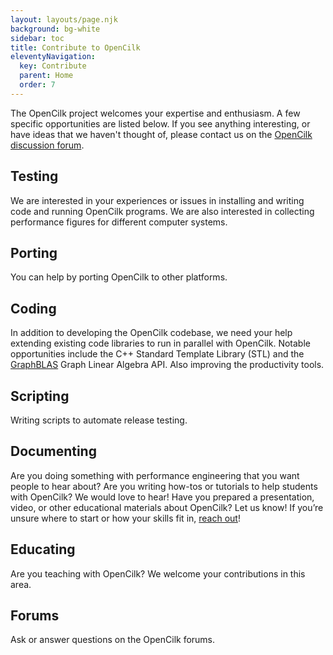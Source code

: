 ```yaml
---
layout: layouts/page.njk
background: bg-white
sidebar: toc
title: Contribute to OpenCilk
eleventyNavigation:
  key: Contribute
  parent: Home
  order: 7
---
```


The OpenCilk project welcomes your expertise and enthusiasm. A few specific opportunities are listed below. If you see anything interesting, or have ideas that we haven't thought of, please contact us on the [OpenCilk discussion forum](https://github.com/OpenCilk/opencilk-project/discussions). 

## Testing
We are interested in your experiences or issues in installing and writing code and running OpenCilk programs.
We are also interested in collecting performance figures for different computer systems.

## Porting
You can help by porting OpenCilk to other platforms.

## Coding
In addition to developing the OpenCilk codebase, we need your help extending existing code libraries to run in parallel with OpenCilk. Notable opportunities include the C++ Standard Template Library (STL) and the [GraphBLAS](https://graphblas.org/) Graph Linear Algebra API.  Also improving the productivity tools.

## Scripting
Writing scripts to automate release testing.

## Documenting
Are you doing something with performance engineering that you want people to hear about? Are you writing how-tos or tutorials to help students with OpenCilk? We would love to hear! Have you prepared a presentation, video, or other educational materials about OpenCilk? Let us know! If you’re unsure where to start or how your skills fit in, [reach out](https://github.com/OpenCilk/opencilk-project/discussions)! 

## Educating
Are you teaching with OpenCilk?  We welcome your contributions in this area.

## Forums
Ask or answer questions on the OpenCilk forums.
